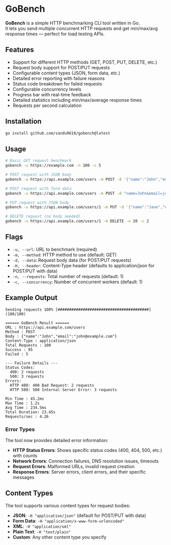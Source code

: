 # GoBench

**GoBench** is a simple HTTP benchmarking CLI tool written in Go.  
It lets you send multiple concurrent HTTP requests and get min/max/avg response times — perfect for load testing APIs.

## Features

- Support for different HTTP methods (GET, POST, PUT, DELETE, etc.)
- Request body support for POST/PUT requests
- Configurable content types (JSON, form data, etc.)
- Detailed error reporting with failure reasons
- Status code breakdown for failed requests
- Configurable concurrency levels
- Progress bar with real-time feedback
- Detailed statistics including min/max/average response times
- Requests per second calculation

## Installation

```bash
go install github.com/sandu9618/gobench@latest
```

## Usage

```bash
# Basic GET request benchmark
gobench -u https://example.com -n 100 -c 5

# POST request with JSON body
gobench -u https://api.example.com/users -m POST -d '{"name":"John","email":"john@example.com"}' -H "application/json" -n 50 -c 10

# POST request with form data
gobench -u https://api.example.com/users -m POST -d "name=John&email=john@example.com" -H "application/x-www-form-urlencoded" -n 30 -c 5

# PUT request with JSON body
gobench -u https://api.example.com/users/1 -m PUT -d '{"name":"Jane","email":"jane@example.com"}' -H "application/json" -n 30 -c 3

# DELETE request (no body needed)
gobench -u https://api.example.com/users/1 -m DELETE -n 20 -c 2
```

## Flags

- `-u, --url`: URL to benchmark (required)
- `-m, --method`: HTTP method to use (default: GET)
- `-d, --data`: Request body data (for POST/PUT requests)
- `-H, --header`: Content-Type header (defaults to application/json for POST/PUT with data)
- `-n, --requests`: Total number of requests (default: 1)
- `-c, --concurrency`: Number of concurrent workers (default: 1)

## Example Output

```
Sending requests 100% [########################################] (100/100)

====== GoBench Result ======
URL : https://api.example.com/users
Method : POST
Body : {"name":"John","email":"john@example.com"}
Content-Type : application/json
Total Requests : 100
Success : 95
Failed : 5

--- Failure Details ---
Status Codes:
  400: 2 requests
  500: 3 requests
Errors:
  HTTP 400: 400 Bad Request: 2 requests
  HTTP 500: 500 Internal Server Error: 3 requests

Min Time : 45.2ms
Max Time : 1.2s
Avg Time : 234.5ms
Total Duration: 23.45s
Requests/sec : 4.26
```

### Error Types

The tool now provides detailed error information:

- **HTTP Status Errors**: Shows specific status codes (400, 404, 500, etc.) with counts
- **Network Errors**: Connection failures, DNS resolution issues, timeouts
- **Request Errors**: Malformed URLs, invalid request creation
- **Response Errors**: Server errors, client errors, and their specific messages

## Content Types

The tool supports various content types for request bodies:

- **JSON**: `-H "application/json"` (default for POST/PUT with data)
- **Form Data**: `-H "application/x-www-form-urlencoded"`
- **XML**: `-H "application/xml"`
- **Plain Text**: `-H "text/plain"`
- **Custom**: Any other content type you specify
